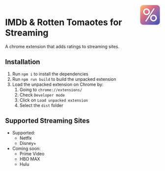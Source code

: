 <img align="right" src="https://github.com/jeremyreist/imdb-rt-streaming/blob/main/listing/64.png" alt="IMDb & Rotten Tomaotes for Streaming">

# IMDb & Rotten Tomaotes for Streaming
A chrome extension that adds ratings to streaming sites.

## Installation
1. Run `npm i` to install the dependencies
2. Run `npm run build` to build the unpacked extension
3. Load the unpacked extension on Chrome by:
    1. Going to `chrome://extensions/`
    2. Check `Developer mode`
    3. Click on `Load unpacked extension`
    4. Select the `dist` folder

## Supported Streaming Sites
- Supported:
  - Netflx
  - Disney+
- Coming soon: 
  - Prime Video
  - HBO MAX
  - Hulu
